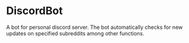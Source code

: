 # DiscordBot

A bot for personal discord server. The bot automatically checks for new updates on specified subreddits among other functions.